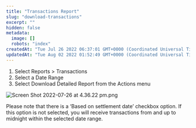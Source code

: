 ```yaml
---
title: "Transactions Report"
slug: "download-transactions"
excerpt: ""
hidden: false
metadata: 
  image: []
  robots: "index"
createdAt: "Tue Jul 26 2022 06:37:01 GMT+0000 (Coordinated Universal Time)"
updatedAt: "Tue Aug 02 2022 01:52:49 GMT+0000 (Coordinated Universal Time)"
---
```

1. Select Reports > Transactions
2. Select a Date Range
3. Select Download Detailed Report from the Actions menu

![](https://files.readme.io/7a2d4b7-Screen_Shot_2022-07-26_at_4.36.22_pm.png "Screen Shot 2022-07-26 at 4.36.22 pm.png")

Please note that there is a ‘Based on settlement date’ checkbox option. If this option is not selected, you will receive transactions from and up to midnight within the selected date range.
